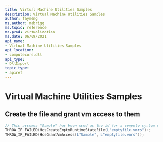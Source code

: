 ```yaml
---
title: Virtual Machine Utilities Samples
description: Virtual Machine Utilities Samples
author: faymeng
ms.author: mabrigg
ms.topic: reference
ms.prod: virtualization
ms.date: 06/09/2021
api_name:
- Virtual Machine Utilities Samples
api_location:
- computecore.dll
api_type:
- DllExport
topic_type: 
- apiref
---
```

# Virtual Machine Utilities Samples

<a name = "CreateFilesGrantAccess"></a>
## Create the file and grant vm access to them

```cpp
// This assumes "Sample" has been used as the id for a compute system when created through HcsCreateComputeSystem
THROW_IF_FAILED(HcsCreateEmptyRuntimeStateFile(L"emptyfile.vmrs"));
THROW_IF_FAILED(HcsGrantVmAccess(L"Sample", L"emptyfile.vmrs"));
```
